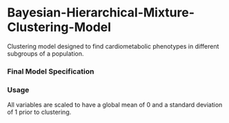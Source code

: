 # Bayesian-Hierarchical-Mixture-Clustering-Model
Clustering model designed to find cardiometabolic phenotypes in different subgroups of a population.


### Final Model Specification


### Usage 

All variables are scaled to have a global mean of 0 and a standard deviation of 1 prior to clustering.
